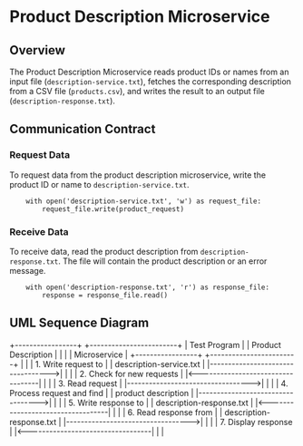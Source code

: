 # Product Description Microservice

## Overview
The Product Description Microservice reads product IDs or names from an input file (`description-service.txt`), fetches the corresponding description from a CSV file (`products.csv`), and writes the result to an output file (`description-response.txt`).

## Communication Contract

### Request Data
To request data from the product description microservice, write the product ID or name to `description-service.txt`.

        with open('description-service.txt', 'w') as request_file:
            request_file.write(product_request)

### Receive Data
To receive data, read the product description from `description-response.txt`. The file will contain the product description or an error message.

        with open('description-response.txt', 'r') as response_file:
            response = response_file.read()

## UML Sequence Diagram
+-----------------+                +------------------------+
|  Test Program   |                | Product Description    |
|                 |                | Microservice           |
+-----------------+                +------------------------+
         |                                   |
         | 1. Write request to               |
         |    description-service.txt        |
         |---------------------------------->|
         |                                   |
         | 2. Check for new requests         |
         |<----------------------------------|
         |                                   |
         | 3. Read request                   |
         |---------------------------------->|
         |                                   |
         | 4. Process request and find       |
         |    product description            |
         |---------------------------------->|
         |                                   |
         | 5. Write response to              |
         |    description-response.txt       |
         |<----------------------------------|
         |                                   |
         | 6. Read response from             |
         |    description-response.txt       |
         |---------------------------------->|
         |                                   |
         | 7. Display response               |
         |<----------------------------------|
         |                                   |
